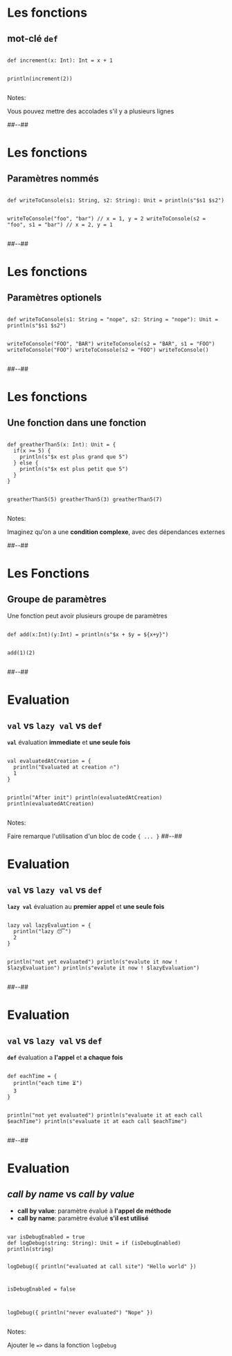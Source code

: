 <!-- .slide: class="sfeir-bg-white-1 with-code-dark big-code" -->

# Les fonctions

## mot-clé `def`

<div data-scalafiddle data-layout="h50"><pre><code data-trim data-noescape class="scala">
def increment(x: Int): Int = x + 1

println(increment(2))
</code></pre></div>

Notes:

Vous pouvez mettre des accolades s'il y a plusieurs lignes

##--##

<!-- .slide: class="sfeir-bg-white-1 with-code-dark big-code" -->

# Les fonctions

## Paramètres nommés

<div data-scalafiddle data-layout="h50"><pre><code data-trim data-noescape class="scala">
def writeToConsole(s1: String, s2: String): Unit = println(s"$s1 $s2")

writeToConsole("foo", "bar") // x = 1, y = 2
writeToConsole(s2 = "foo", s1 = "bar") // x = 2, y = 1
</code></pre></div>

##--##

<!-- .slide: class="sfeir-bg-white-1 with-code-dark big-code" -->

# Les fonctions

## Paramètres optionels

<div data-scalafiddle data-layout="h50"><pre><code data-trim data-noescape class="scala">
def writeToConsole(s1: String = "nope", s2: String = "nope"): Unit = println(s"$s1 $s2")

writeToConsole("FOO", "BAR")
writeToConsole(s2 = "BAR", s1 = "FOO")
writeToConsole("FOO")
writeToConsole(s2 = "FOO")
writeToConsole()
</code></pre></div>

##--##

<!-- .slide: class="sfeir-bg-white-1 with-code-dark big-code" -->

# Les fonctions

## Une fonction dans une fonction

<div data-scalafiddle data-layout="h50"><pre><code data-trim data-noescape class="scala">
def greatherThan5(x: Int): Unit = {
  if(x >= 5) {
    println(s"$x est plus grand que 5")
  } else {
    println(s"$x est plus petit que 5")
  }
}

greatherThan5(5)
greatherThan5(3)
greatherThan5(7)
</code></pre></div>

Notes:

Imaginez qu'on a une **condition complexe**, avec des dépendances externes

##--##

<!-- .slide: class="sfeir-bg-white-1 with-code-dark big-code" -->

# Les Fonctions

## Groupe de paramètres

Une fonction peut avoir plusieurs groupe de paramètres

<div data-scalafiddle data-layout="h50"><pre><code data-trim data-noescape class="scala">
def add(x:Int)(y:Int) = println(s"$x + $y = ${x+y}")

add(1)(2)
</code></pre></div>

##--##

<!-- .slide: class="sfeir-bg-white-1 with-code-dark big-code" -->

# Evaluation

## `val` vs `lazy val` vs `def`

**`val`** évaluation **immediate** et **une seule fois**

<div data-scalafiddle data-layout="h50"><pre><code data-trim data-noescape class="scala">
val evaluatedAtCreation = {
  println("Evaluated at creation 🔥")
  1
}

println("After init")
println(evaluatedAtCreation)
println(evaluatedAtCreation)
</code></pre></div>

Notes:

Faire remarque l'utilisation d'un bloc de code `{ ... }`
##--##

<!-- .slide: class="sfeir-bg-white-1 with-code-dark big-code" -->

# Evaluation

## `val` vs `lazy val` vs `def`

**`lazy val`** évaluation au **premier appel** et **une seule fois**

<div data-scalafiddle data-layout="h50"><pre><code data-trim data-noescape class="scala">
lazy val lazyEvaluation = {
  println("lazy 😴")
  2
}

println("not yet evaluated")
println(s"evalute it now ! $lazyEvaluation")
println(s"evalute it now ! $lazyEvaluation")
</code></pre></div>

##--##

<!-- .slide: class="sfeir-bg-white-1 with-code-dark big-code" -->

# Evaluation

## `val` vs `lazy val` vs `def`

**`def`** évaluation a **l'appel** et **a chaque fois**

<div data-scalafiddle data-layout="h50"><pre><code data-trim data-noescape class="scala">
def eachTime = {
  println("each time ⏳")
  3
}

println("not yet evaluated")
println(s"evaluate it at each call $eachTime")
println(s"evaluate it at each call $eachTime")
</code></pre></div>

##--##

<!-- .slide: class="sfeir-bg-white-1 with-code-dark big-code" -->

# Evaluation

## _call by name_ vs _call by value_

- **call by value**: paramètre évalué à **l'appel de méthode**
- **call by name**: paramètre évalué **s'il est utilisé**

<div data-scalafiddle data-layout="h50"><pre><code data-trim data-noescape class="scala">
var isDebugEnabled = true
def logDebug(string: String): Unit = if (isDebugEnabled) println(string)

logDebug({
  println("evaluated at call site")
  "Hello world"
})

isDebugEnabled = false

logDebug({
  println("never evaluated")
  "Nope"
})
</code></pre></div>

Notes:

Ajouter le `=>` dans la fonction `logDebug`
